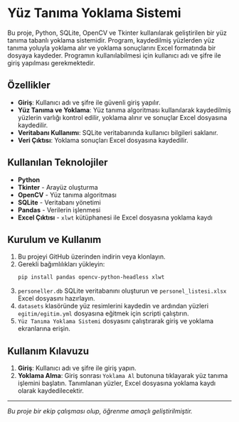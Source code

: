 
# Yüz Tanıma Yoklama Sistemi

Bu proje, Python, SQLite, OpenCV ve Tkinter kullanılarak geliştirilen bir yüz tanıma tabanlı yoklama sistemidir. Program, kaydedilmiş yüzlerden yüz tanıma yoluyla yoklama alır ve yoklama sonuçlarını Excel formatında bir dosyaya kaydeder. Programın kullanılabilmesi için kullanıcı adı ve şifre ile giriş yapılması gerekmektedir.

## Özellikler
- **Giriş**: Kullanıcı adı ve şifre ile güvenli giriş yapılır.
- **Yüz Tanıma ve Yoklama**: Yüz tanıma algoritması kullanılarak kaydedilmiş yüzlerin varlığı kontrol edilir, yoklama alınır ve sonuçlar Excel dosyasına kaydedilir.
- **Veritabanı Kullanımı**: SQLite veritabanında kullanıcı bilgileri saklanır.
- **Veri Çıktısı**: Yoklama sonuçları Excel dosyasına kaydedilir.

## Kullanılan Teknolojiler
- **Python**
- **Tkinter** - Arayüz oluşturma
- **OpenCV** - Yüz tanıma algoritması
- **SQLite** - Veritabanı yönetimi
- **Pandas** - Verilerin işlenmesi
- **Excel Çıktısı** - `xlwt` kütüphanesi ile Excel dosyasına yoklama kaydı

## Kurulum ve Kullanım
1. Bu projeyi GitHub üzerinden indirin veya klonlayın.
2. Gerekli bağımlılıkları yükleyin:
   ```bash
   pip install pandas opencv-python-headless xlwt
   ```
3. `personeller.db` SQLite veritabanını oluşturun ve `personel_listesi.xlsx` Excel dosyasını hazırlayın.
4. `datasets` klasöründe yüz resimlerini kaydedin ve ardından yüzleri `egitim/egitim.yml` dosyasına eğitmek için scripti çalıştırın.
5. `Yüz Tanıma Yoklama Sistemi` dosyasını çalıştırarak giriş ve yoklama ekranlarına erişin.

## Kullanım Kılavuzu
1. **Giriş**: Kullanıcı adı ve şifre ile giriş yapın.
2. **Yoklama Alma**: Giriş sonrası `Yoklama Al` butonuna tıklayarak yüz tanıma işlemini başlatın. Tanımlanan yüzler, Excel dosyasına yoklama kaydı olarak kaydedilecektir.

---

*Bu proje bir ekip çalışması olup, öğrenme amaçlı geliştirilmiştir.*
